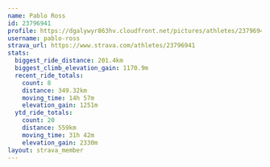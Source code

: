 ```yaml
---
name: Pablo Ross
id: 23796941
profile: https://dgalywyr863hv.cloudfront.net/pictures/athletes/23796941/14615399/1/large.jpg
username: pablo-ross
strava_url: https://www.strava.com/athletes/23796941
stats:
  biggest_ride_distance: 201.4km
  biggest_climb_elevation_gain: 1170.9m
  recent_ride_totals:
    count: 8
    distance: 349.32km
    moving_time: 14h 57m
    elevation_gain: 1251m
  ytd_ride_totals:
    count: 20
    distance: 559km
    moving_time: 31h 42m
    elevation_gain: 2330m
layout: strava_member
--- 
```

